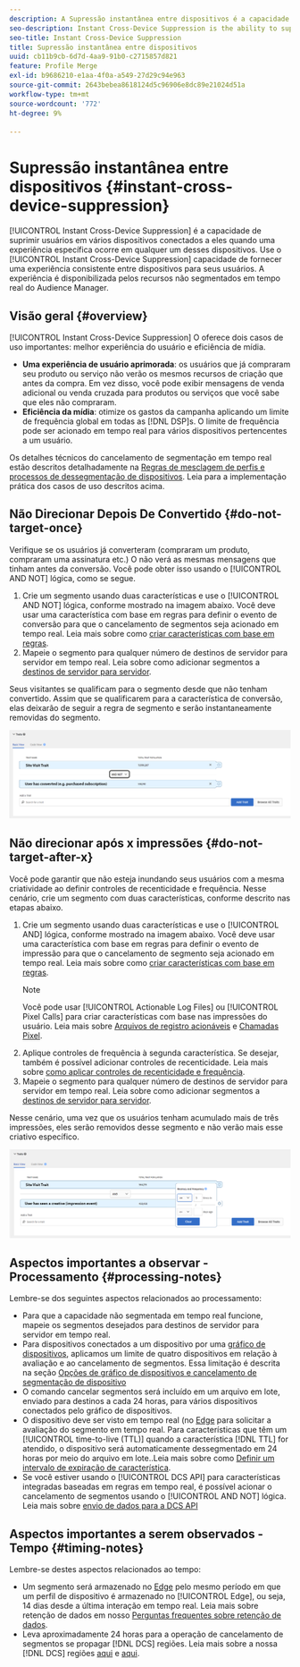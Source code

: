 ```yaml
---
description: A Supressão instantânea entre dispositivos é a capacidade de omitir usuários entre vários dispositivos conectados a eles quando uma experiência em particular ocorrer em um desses dispositivos. Use o recurso de Supressão instantânea entre dispositivos para fornecer uma experiência consistente entre dispositivos para seus usuários. A experiência é disponibilizada pelos recursos não segmentados em tempo real do Audience Manager.
seo-description: Instant Cross-Device Suppression is the ability to suppress users across multiple devices connected to them when a particular experience occurs on any of these devices. Use the Instant Cross-Device Suppression capability to deliver a consistent experience across devices to your users. This experience is made possible by the real-time unsegment capabilities in Audience Manager.
seo-title: Instant Cross-Device Suppression
title: Supressão instantânea entre dispositivos
uuid: cb11b9cb-6d7d-4aa9-91b0-c2715857d821
feature: Profile Merge
exl-id: b9686210-e1aa-4f0a-a549-27d29c94e963
source-git-commit: 2643bebea8618124d5c96906e8dc89e21024d51a
workflow-type: tm+mt
source-wordcount: '772'
ht-degree: 9%

---
```


# Supressão instantânea entre dispositivos {#instant-cross-device-suppression}

[!UICONTROL Instant Cross-Device Suppression] é a capacidade de suprimir usuários em vários dispositivos conectados a eles quando uma experiência específica ocorre em qualquer um desses dispositivos. Use o [!UICONTROL Instant Cross-Device Suppression] capacidade de fornecer uma experiência consistente entre dispositivos para seus usuários. A experiência é disponibilizada pelos recursos não segmentados em tempo real do Audience Manager.

## Visão geral {#overview}

[!UICONTROL Instant Cross-Device Suppression] O oferece dois casos de uso importantes: melhor experiência do usuário e eficiência de mídia.

* **Uma experiência de usuário aprimorada**: os usuários que já compraram seu produto ou serviço não verão os mesmos recursos de criação que antes da compra. Em vez disso, você pode exibir mensagens de venda adicional ou venda cruzada para produtos ou serviços que você sabe que eles não compraram.
* **Eficiência da mídia**: otimize os gastos da campanha aplicando um limite de frequência global em todas as [!DNL DSP]s. O limite de frequência pode ser acionado em tempo real para vários dispositivos pertencentes a um usuário.

Os detalhes técnicos do cancelamento de segmentação em tempo real estão descritos detalhadamente na [Regras de mesclagem de perfis e processos de dessegmentação de dispositivos](merge-rule-unsegment.md). Leia para a implementação prática dos casos de uso descritos acima.

## Não Direcionar Depois De Convertido {#do-not-target-once}

Verifique se os usuários já converteram (compraram um produto, compraram uma assinatura etc.) O não verá as mesmas mensagens que tinham antes da conversão. Você pode obter isso usando o [!UICONTROL AND NOT] lógica, como se segue.

1. Crie um segmento usando duas características e use o [!UICONTROL AND NOT] lógica, conforme mostrado na imagem abaixo. Você deve usar uma característica com base em regras para definir o evento de conversão para que o cancelamento de segmentos seja acionado em tempo real. Leia mais sobre como [criar características com base em regras](../traits/create-onboarded-rule-based-traits.md).
2. Mapeie o segmento para qualquer número de destinos de servidor para servidor em tempo real. Leia sobre como adicionar segmentos a [destinos de servidor para servidor](../destinations/add-edit-segments.md).

Seus visitantes se qualificam para o segmento desde que não tenham convertido. Assim que se qualificarem para a característica de conversão, elas deixarão de seguir a regra de segmento e serão instantaneamente removidas do segmento.

![](assets/and_not_use_case.png)

## Não direcionar após x impressões {#do-not-target-after-x}

Você pode garantir que não esteja inundando seus usuários com a mesma criatividade ao definir controles de recenticidade e frequência. Nesse cenário, crie um segmento com duas características, conforme descrito nas etapas abaixo.

1. Crie um segmento usando duas características e use o [!UICONTROL AND] lógica, conforme mostrado na imagem abaixo. Você deve usar uma característica com base em regras para definir o evento de impressão para que o cancelamento de segmento seja acionado em tempo real. Leia mais sobre como [criar características com base em regras](../traits/create-onboarded-rule-based-traits.md).
   >[!NOTE]
   >
   >Você pode usar [!UICONTROL Actionable Log Files] ou [!UICONTROL Pixel Calls] para criar características com base nas impressões do usuário. Leia mais sobre [Arquivos de registro acionáveis](../../integration/media-data-integration/actionable-log-files.md) e [Chamadas Pixel](../../integration/media-data-integration/impression-data-pixels.md).
2. Aplique controles de frequência à segunda característica. Se desejar, também é possível adicionar controles de recenticidade. Leia mais sobre [como aplicar controles de recenticidade e frequência](../segments/recency-and-frequency.md).
3. Mapeie o segmento para qualquer número de destinos de servidor para servidor em tempo real. Leia sobre como adicionar segmentos a [destinos de servidor para servidor](../destinations/add-edit-segments.md).

Nesse cenário, uma vez que os usuários tenham acumulado mais de três impressões, eles serão removidos desse segmento e não verão mais esse criativo específico.

![](assets/impressions_use_case.png)

## Aspectos importantes a observar - Processamento {#processing-notes}

Lembre-se dos seguintes aspectos relacionados ao processamento:

* Para que a capacidade não segmentada em tempo real funcione, mapeie os segmentos desejados para destinos de servidor para servidor em tempo real.
* Para dispositivos conectados a um dispositivo por uma [gráfico de dispositivos](profile-link-use-case.md#recommendations), aplicamos um limite de quatro dispositivos em relação à avaliação e ao cancelamento de segmentos. Essa limitação é descrita na seção [Opções de gráfico de dispositivos e cancelamento de segmentação de dispositivo](merge-rule-unsegment.md#device-graph-options-unsegmentation)&#x200B;
* O comando cancelar segmentos será incluído em um arquivo em lote, enviado para destinos a cada 24 horas, para vários dispositivos conectados pelo gráfico de dispositivos.
* O dispositivo deve ser visto em tempo real (no [Edge](../../reference/system-components/components-edge.md) para solicitar a avaliação do segmento em tempo real. Para características que têm um [!UICONTROL time-to-live (TTL)]  quando a característica [!DNL TTL] for atendido, o dispositivo será automaticamente dessegmentado em 24 horas por meio do arquivo em lote..&#x200B; Leia mais sobre como [Definir um intervalo de expiração de característica](../traits/create-onboarded-rule-based-traits.md#set-expiration-interval).
* Se você estiver usando o [!UICONTROL DCS API] para características integradas baseadas em regras em tempo real, é possível acionar o cancelamento de segmentos usando o [!UICONTROL AND NOT] lógica. Leia mais sobre [envio de dados para a DCS API](../../api/dcs-intro/dcs-event-calls/dcs-url-send.md)&#x200B;

## Aspectos importantes a serem observados - Tempo {#timing-notes}

Lembre-se destes aspectos relacionados ao tempo:

* Um segmento será armazenado no [Edge](../../reference/system-components/components-edge.md) pelo mesmo período em que um perfil de dispositivo é armazenado no [!UICONTROL Edge], ou seja, 14 dias desde a última interação em tempo real. Leia mais sobre retenção de dados em nosso [Perguntas frequentes sobre retenção de dados](../../faq/faq-privacy.md#data-retention-faq).
* Leva aproximadamente 24 horas para a operação de cancelamento de segmentos se propagar [!DNL DCS] regiões. Leia mais sobre a nossa [!DNL DCS] regiões [aqui](../../reference/system-components/components-data-collection.md) e [aqui](../../api/dcs-intro/dcs-api-reference/dcs-regions.md).
